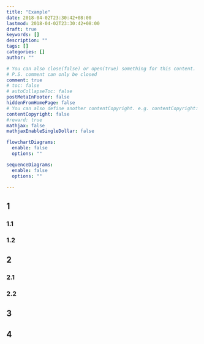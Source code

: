 ```yaml
---
title: "Example"
date: 2018-04-02T23:30:42+08:00
lastmod: 2018-04-02T23:30:42+08:00
draft: true
keywords: []
description: ""
tags: []
categories: []
author: ""

# You can also close(false) or open(true) something for this content.
# P.S. comment can only be closed
comment: true
# toc: false
# autoCollapseToc: false
postMetaInFooter: false
hiddenFromHomePage: false
# You can also define another contentCopyright. e.g. contentCopyright: "This is another copyright."
contentCopyright: false
#reward: true
mathjax: false
mathjaxEnableSingleDollar: false

flowchartDiagrams:
  enable: false
  options: ""

sequenceDiagrams: 
  enable: false
  options: ""

---
```

## 1
### 1.1
### 1.2
## 2
### 2.1
### 2.2
## 3
## 4

<!--more-->

